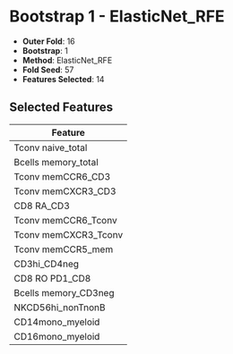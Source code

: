 # Bootstrap 1 - ElasticNet_RFE

- **Outer Fold**: 16
- **Bootstrap**: 1
- **Method**: ElasticNet_RFE
- **Fold Seed**: 57
- **Features Selected**: 14

## Selected Features

| Feature |
|---------|
| Tconv naive_total |
| Bcells memory_total |
| Tconv memCCR6_CD3 |
| Tconv memCXCR3_CD3 |
| CD8 RA_CD3 |
| Tconv memCCR6_Tconv |
| Tconv memCXCR3_Tconv |
| Tconv memCCR5_mem |
| CD3hi_CD4neg |
| CD8 RO PD1_CD8 |
| Bcells memory_CD3neg |
| NKCD56hi_nonTnonB |
| CD14mono_myeloid |
| CD16mono_myeloid |
